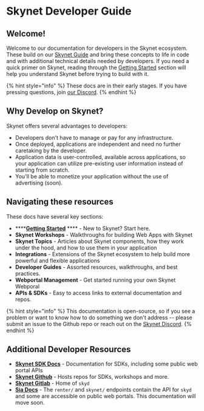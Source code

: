 # Skynet Developer Guide

## Welcome!

Welcome to our documentation for developers in the Skynet ecosystem. These build on our [Skynet Guide](https://support.siasky.net) and bring these concepts to life in code and with additional technical details needed by developers. If you need a quick primer on Skynet, reading through the [Getting Started](https://support.siasky.net/getting-started/using-skynet) section will help you understand Skynet before trying to build with it.

{% hint style="info" %}
These docs are in their early stages. If you have pressing questions, join [our Discord](https://discord.gg/skynetlabs).
{% endhint %}

## Why Develop on Skynet?

Skynet offers several advantages to developers:

* Developers don't have to manage or pay for any infrastructure.
* Once deployed, applications are independent and need no further caretaking by the developer.
* Application data is user-controlled, available across applications, so your application can utilize pre-existing user information instead of starting from scratch.
* You'll be able to monetize your application without the use of advertising (soon).

## Navigating these resources

These docs have several key sections:

* ****[**Getting Started**](getting-started.md) **** - New to Skynet? Start here.
* **Skynet Workshops** - Walkthroughs for building Web Apps with Skynet
* **Skynet Topics** - Articles about Skynet components, how they work under the hood, and how to use them in your application
* **Integrations** - Extensions of the Skynet ecosystem to help build more powerful and flexible applications
* **Developer Guides** - Assorted resources, walkthroughs, and best practices.
* **Webportal Management** - Get started running your own Skynet Webporal
* **APIs & SDKs** - Easy to access links to external documentation and repos.

{% hint style="info" %}
This documentation is open-source, so if you see a problem or want to know how to do something we don't address -- please submit an issue to the Github repo or reach out on the [Skynet Discord](https://discord.gg/skynetlabs).
{% endhint %}

## Additional Developer Resources

* [**Skynet SDK Docs**](https://siasky.net/docs/) - Documentation for SDKs, including some public web portal APIs
* [**Skynet Github**](https://github.com/SkynetLabs/) - Hosts repos for SDKs, workshops and more.
* [**Skynet Gitlab**](https://gitlab.com/SkynetLabs) - Home of `skyd`
* [**Sia Docs**](https://sia.tech/docs/#skynet) - The `renter/` and `skynet/` endpoints contain the API for `skyd` and some are accessible on public web portals. This documentation will move soon.
